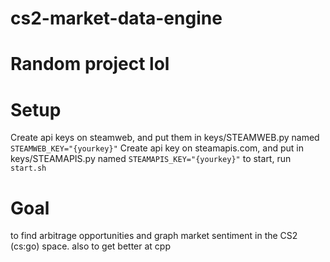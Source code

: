 # cs2-market-data-engine

# Random project lol

# Setup
Create api keys on steamweb, and put them in keys/STEAMWEB.py named `STEAMWEB_KEY="{yourkey}"`
Create api key on steamapis.com, and put in keys/STEAMAPIS.py named `STEAMAPIS_KEY="{yourkey}"`
to start, run `start.sh`

# Goal
to find arbitrage opportunities and graph market sentiment in the CS2 (cs:go) space. also to get better at cpp
